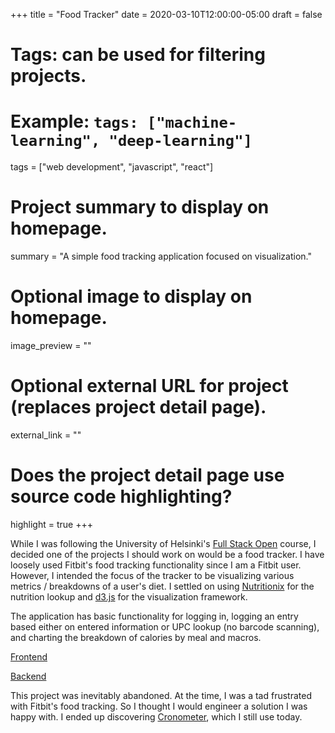 +++
title = "Food Tracker"
date = 2020-03-10T12:00:00-05:00
draft = false

# Tags: can be used for filtering projects.
# Example: `tags: ["machine-learning", "deep-learning"]`
tags = ["web development", "javascript", "react"]

# Project summary to display on homepage.
summary = "A simple food tracking application focused on visualization."

# Optional image to display on homepage.
image_preview = ""

# Optional external URL for project (replaces project detail page).
external_link = ""

# Does the project detail page use source code highlighting?
highlight = true
+++

While I was following the University of Helsinki's [Full Stack Open](https://fullstackopen.com/en/) course, I decided one of the projects I should work on would be a food tracker. I have loosely used Fitbit's food tracking functionality since I am a Fitbit user. However, I intended the focus of the tracker to be visualizing various metrics / breakdowns of a user's diet. I settled on using [Nutritionix](https://www.nutritionix.com/business/api) for the nutrition lookup and [d3.js](https://www.d3js.org) for the visualization framework.

The application has basic functionality for logging in, logging an entry based either on entered information or UPC lookup (no barcode scanning), and charting the breakdown of calories by meal and macros.

[Frontend](https://github.com/mythWizard/foodtracker-frontend)

[Backend](https://github.com/mythWizard/foodtracker)

This project was inevitably abandoned. At the time, I was a tad frustrated with Fitbit's food tracking. So I thought I would engineer a solution I was happy with. I ended up discovering [Cronometer](https://cronometer.com), which I still use today.
